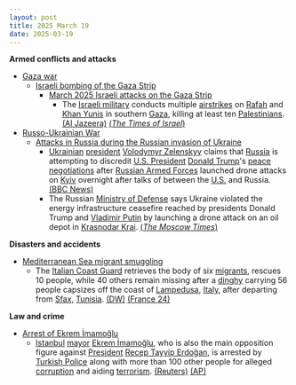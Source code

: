 ```yaml
---
layout: post
title: 2025 March 19
date: 2025-03-19
---
```



**Armed conflicts and attacks**

* [Gaza war](https://en.wikipedia.org/wiki/Gaza_war "Gaza war")
  + [Israeli bombing of the Gaza Strip](https://en.wikipedia.org/wiki/Israeli_bombing_of_the_Gaza_Strip "Israeli bombing of the Gaza Strip")
    - [March 2025 Israeli attacks on the Gaza Strip](https://en.wikipedia.org/wiki/March_2025_Israeli_attacks_on_the_Gaza_Strip "March 2025 Israeli attacks on the Gaza Strip")
      * The [Israeli military](https://en.wikipedia.org/wiki/Israel_Defense_Forces "Israel Defense Forces") conducts multiple [airstrikes](https://en.wikipedia.org/wiki/Airstrike "Airstrike") on [Rafah](https://en.wikipedia.org/wiki/Rafah "Rafah") and [Khan Yunis](https://en.wikipedia.org/wiki/Khan_Yunis "Khan Yunis") in southern [Gaza](https://en.wikipedia.org/wiki/Gaza_Strip "Gaza Strip"), killing at least ten [Palestinians](https://en.wikipedia.org/wiki/Palestinians "Palestinians"). [(Al Jazeera)](https://www.aljazeera.com/news/liveblog/2025/3/19/live-outrage-as-israeli-attacks-break-gaza-ceasefire-killing-hundreds) [(*The Times of Israel*)](https://www.timesofisrael.com/liveblog-march-19-2025/)
* [Russo-Ukrainian War](https://en.wikipedia.org/wiki/Russo-Ukrainian_War "Russo-Ukrainian War")
  + [Attacks in Russia during the Russian invasion of Ukraine](https://en.wikipedia.org/wiki/Attacks_in_Russia_during_the_Russian_invasion_of_Ukraine "Attacks in Russia during the Russian invasion of Ukraine")
    - [Ukrainian](https://en.wikipedia.org/wiki/Ukraine "Ukraine") [president](https://en.wikipedia.org/wiki/President_of_Ukraine "President of Ukraine") [Volodymyr Zelenskyy](https://en.wikipedia.org/wiki/Volodymyr_Zelenskyy "Volodymyr Zelenskyy") claims that [Russia](https://en.wikipedia.org/wiki/Russia "Russia") is attempting to discredit [U.S. President](https://en.wikipedia.org/wiki/President_of_the_United_States "President of the United States") [Donald Trump](https://en.wikipedia.org/wiki/Donald_Trump "Donald Trump")'s [peace negotiations](https://en.wikipedia.org/wiki/Peace_negotiations_in_the_Russian_invasion_of_Ukraine "Peace negotiations in the Russian invasion of Ukraine") after [Russian Armed Forces](https://en.wikipedia.org/wiki/Russian_Armed_Forces "Russian Armed Forces") launched drone attacks on [Kyiv](https://en.wikipedia.org/wiki/Kyiv "Kyiv") overnight after talks of between the [U.S.](https://en.wikipedia.org/wiki/U.S. "U.S.") and Russia. [(BBC News)](https://www.bbc.com/news/articles/cvgezypn3nzo)
    - The Russian [Ministry of Defense](https://en.wikipedia.org/wiki/Ministry_of_Defense_%28Russia%29 "Ministry of Defense (Russia)") says Ukraine violated the energy infrastructure ceasefire reached by presidents Donald Trump and [Vladimir Putin](https://en.wikipedia.org/wiki/Vladimir_Putin "Vladimir Putin") by launching a drone attack on an oil depot in [Krasnodar Krai](https://en.wikipedia.org/wiki/Krasnodar_Krai "Krasnodar Krai"). [(*The Moscow Times*)](https://www.themoscowtimes.com/2025/03/19/russian-military-accuses-ukraine-of-undermining-energy-truce-with-oil-depot-strike-a88413)

**Disasters and accidents**

* [Mediterranean Sea migrant smuggling](https://en.wikipedia.org/wiki/Mediterranean_Sea_migrant_smuggling "Mediterranean Sea migrant smuggling")
  + The [Italian Coast Guard](https://en.wikipedia.org/wiki/Corps_of_the_Port_Captaincies_%E2%80%93_Coast_Guard "Corps of the Port Captaincies – Coast Guard") retrieves the body of six [migrants](https://en.wikipedia.org/wiki/Human_migration "Human migration"), rescues 10 people, while 40 others remain missing after a [dinghy](https://en.wikipedia.org/wiki/Dinghy "Dinghy") carrying 56 people capsizes off the coast of [Lampedusa](https://en.wikipedia.org/wiki/Lampedusa "Lampedusa"), [Italy](https://en.wikipedia.org/wiki/Italy "Italy"), after departing from [Sfax](https://en.wikipedia.org/wiki/Sfax "Sfax"), [Tunisia](https://en.wikipedia.org/wiki/Tunisia "Tunisia"). [(DW)](https://www.dw.com/en/italian-coast-guard-finds-6-bodies-40-missing-in-mediterranean/a-71970922) [(France 24)](https://www.france24.com/en/live-news/20250319-italy-says-six-dead-40-missing-after-migrant-shipwreck)

**Law and crime**

* [Arrest of Ekrem İmamoğlu](https://en.wikipedia.org/wiki/Arrest_of_Ekrem_%C4%B0mamo%C4%9Flu "Arrest of Ekrem İmamoğlu")
  + [Istanbul](https://en.wikipedia.org/wiki/Istanbul "Istanbul") [mayor](https://en.wikipedia.org/wiki/List_of_mayors_of_Istanbul "List of mayors of Istanbul") [Ekrem İmamoğlu](https://en.wikipedia.org/wiki/Ekrem_%C4%B0mamo%C4%9Flu "Ekrem İmamoğlu"), who is also the main opposition figure against [President](https://en.wikipedia.org/wiki/President_of_Turkey "President of Turkey") [Recep Tayyip Erdoğan](https://en.wikipedia.org/wiki/Recep_Tayyip_Erdo%C4%9Fan "Recep Tayyip Erdoğan"), is arrested by [Turkish Police](https://en.wikipedia.org/wiki/Turkish_Police "Turkish Police") along with more than 100 other people for alleged [corruption](https://en.wikipedia.org/wiki/Corruption "Corruption") and aiding [terrorism](https://en.wikipedia.org/wiki/Terrorism "Terrorism"). [(Reuters)](https://www.reuters.com/world/middle-east/turkish-authorities-order-detention-istanbul-mayor-some-100-others-2025-03-19/) [(AP)](https://apnews.com/article/turkey-istanbul-mayor-police-search-ead3dd38aa547ecd13bc336e7d6c4d58?utm_source=copy&utm_medium=share)
